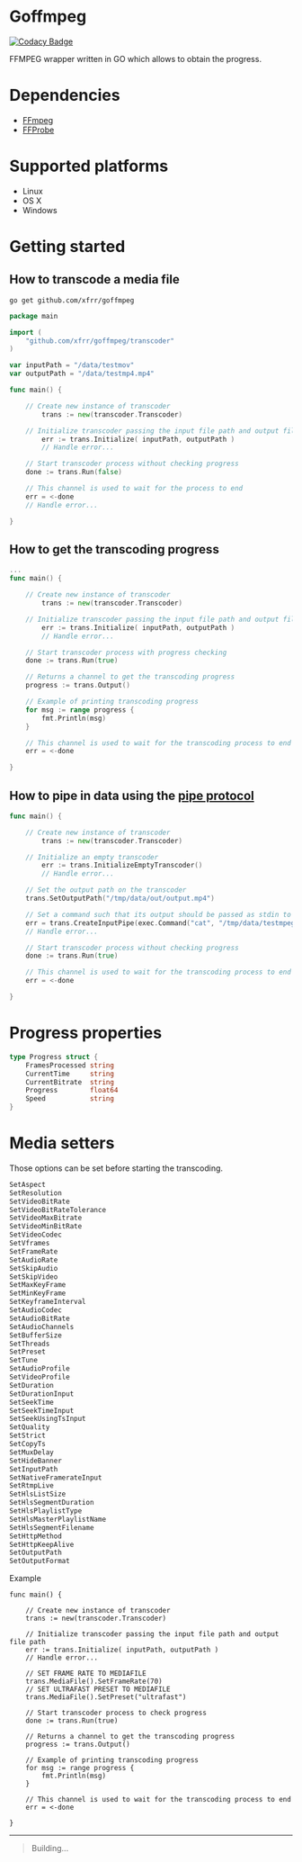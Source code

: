﻿# Goffmpeg
[![Codacy Badge](https://api.codacy.com/project/badge/Grade/93e018e5008b4439acbb30d715b22e7f)](https://www.codacy.com/app/francisco.romero/goffmpeg?utm_source=github.com&amp;utm_medium=referral&amp;utm_content=xfrr/goffmpeg&amp;utm_campaign=Badge_Grade)

FFMPEG wrapper written in GO which allows to obtain the progress.

# Dependencies
- [FFmpeg](https://www.ffmpeg.org/)
- [FFProbe](https://www.ffmpeg.org/ffprobe.html)

# Supported platforms

 - Linux
 - OS X
 - Windows

# Getting started
## How to transcode a media file
```shell
go get github.com/xfrr/goffmpeg
```

```go
package main

import (
    "github.com/xfrr/goffmpeg/transcoder"
)

var inputPath = "/data/testmov"
var outputPath = "/data/testmp4.mp4"

func main() {

	// Create new instance of transcoder
    	trans := new(transcoder.Transcoder)

	// Initialize transcoder passing the input file path and output file path
    	err := trans.Initialize( inputPath, outputPath )
    	// Handle error...

	// Start transcoder process without checking progress
	done := trans.Run(false)

	// This channel is used to wait for the process to end
	err = <-done
	// Handle error...

}
```
## How to get the transcoding progress
```go
...
func main() {

	// Create new instance of transcoder
    	trans := new(transcoder.Transcoder)

	// Initialize transcoder passing the input file path and output file path
    	err := trans.Initialize( inputPath, outputPath )
    	// Handle error...

	// Start transcoder process with progress checking
	done := trans.Run(true)

	// Returns a channel to get the transcoding progress
	progress := trans.Output()

	// Example of printing transcoding progress
	for msg := range progress {
		fmt.Println(msg)
	}

	// This channel is used to wait for the transcoding process to end
	err = <-done

}
```

## How to pipe in data using the [pipe protocol](https://ffmpeg.org/ffmpeg-protocols.html#pipe)
```go
func main() {

	// Create new instance of transcoder
    	trans := new(transcoder.Transcoder)

	// Initialize an empty transcoder
    	err := trans.InitializeEmptyTranscoder()
    	// Handle error...

	// Set the output path on the transcoder
	trans.SetOutputPath("/tmp/data/out/output.mp4")

	// Set a command such that its output should be passed as stdin to ffmpeg
	err = trans.CreateInputPipe(exec.Command("cat", "/tmp/data/testmpeg"))
	// Handle error...

	// Start transcoder process without checking progress
	done := trans.Run(true)

	// This channel is used to wait for the transcoding process to end
	err = <-done

}
```

# Progress properties
```go
type Progress struct {
	FramesProcessed string
	CurrentTime     string
	CurrentBitrate  string
	Progress        float64
	Speed           string
}
```
# Media setters
Those options can be set before starting the transcoding.
```js
SetAspect
SetResolution
SetVideoBitRate
SetVideoBitRateTolerance
SetVideoMaxBitrate
SetVideoMinBitRate
SetVideoCodec
SetVframes
SetFrameRate
SetAudioRate
SetSkipAudio
SetSkipVideo
SetMaxKeyFrame
SetMinKeyFrame
SetKeyframeInterval
SetAudioCodec
SetAudioBitRate
SetAudioChannels
SetBufferSize
SetThreads
SetPreset
SetTune
SetAudioProfile
SetVideoProfile
SetDuration
SetDurationInput
SetSeekTime
SetSeekTimeInput
SetSeekUsingTsInput
SetQuality
SetStrict
SetCopyTs
SetMuxDelay
SetHideBanner
SetInputPath
SetNativeFramerateInput
SetRtmpLive
SetHlsListSize
SetHlsSegmentDuration
SetHlsPlaylistType
SetHlsMasterPlaylistName
SetHlsSegmentFilename
SetHttpMethod
SetHttpKeepAlive
SetOutputPath
SetOutputFormat
```
Example
```golang
func main() {

	// Create new instance of transcoder
	trans := new(transcoder.Transcoder)

	// Initialize transcoder passing the input file path and output file path
	err := trans.Initialize( inputPath, outputPath )
	// Handle error...

	// SET FRAME RATE TO MEDIAFILE
	trans.MediaFile().SetFrameRate(70)
	// SET ULTRAFAST PRESET TO MEDIAFILE
	trans.MediaFile().SetPreset("ultrafast")

	// Start transcoder process to check progress
	done := trans.Run(true)

	// Returns a channel to get the transcoding progress
	progress := trans.Output()

	// Example of printing transcoding progress
	for msg := range progress {
		fmt.Println(msg)
	}

	// This channel is used to wait for the transcoding process to end
	err = <-done

}
```

----
> Building...
